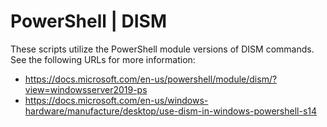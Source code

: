 # PowerShell | DISM
These scripts utilize the PowerShell module versions of DISM commands.
See the following URLs for more information: 
- https://docs.microsoft.com/en-us/powershell/module/dism/?view=windowsserver2019-ps
- https://docs.microsoft.com/en-us/windows-hardware/manufacture/desktop/use-dism-in-windows-powershell-s14
